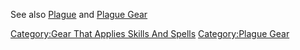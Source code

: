 See also [Plague](Plague "wikilink") and [Plague
Gear](:Category:Plague_Gear.md "wikilink")

[Category:Gear That Applies Skills And
Spells](Category:Gear_That_Applies_Skills_And_Spells "wikilink")
[Category:Plague Gear](Category:Plague_Gear "wikilink")
